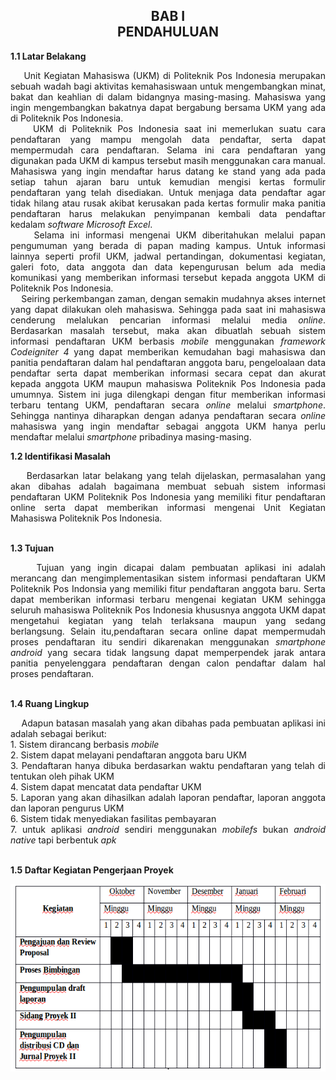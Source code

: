 <h2 align="center">BAB I <br> PENDAHULUAN</h2>
<strong>1.1 Latar Belakang</strong>
<p align="justify">
&nbsp;&nbsp;&nbsp;&nbsp;Unit Kegiatan Mahasiswa (UKM) di Politeknik Pos Indonesia merupakan sebuah wadah bagi aktivitas kemahasiswaan untuk mengembangkan minat, bakat dan keahlian di dalam bidangnya masing-masing. Mahasiswa yang ingin mengembangkan bakatnya dapat bergabung bersama UKM yang ada di Politeknik Pos Indonesia.
<br>
&nbsp;&nbsp;&nbsp;&nbsp;UKM di Politeknik Pos Indonesia saat ini memerlukan suatu cara pendaftaran yang mampu mengolah data pendaftar, serta dapat mempermudah cara pendaftaran. Selama ini cara pendaftaran yang digunakan pada UKM di kampus tersebut masih menggunakan cara manual. Mahasiswa yang ingin mendaftar harus datang ke stand yang ada pada setiap tahun ajaran baru untuk kemudian mengisi kertas formulir pendaftaran yang telah disediakan. Untuk menjaga data pendaftar agar tidak hilang atau rusak akibat kerusakan pada kertas formulir maka panitia pendaftaran harus melakukan penyimpanan kembali data pendaftar kedalam <i>software Microsoft Excel</i>.
<br>
&nbsp;&nbsp;&nbsp;&nbsp;Selama ini informasi mengenai UKM diberitahukan melalui papan pengumuman yang berada di papan mading kampus. Untuk informasi lainnya seperti profil UKM, jadwal pertandingan, dokumentasi kegiatan, galeri foto, data anggota dan data kepengurusan belum ada media komunikasi yang memberikan informasi tersebut kepada anggota UKM di Politeknik Pos Indonesia.
<br>
&nbsp;&nbsp;&nbsp;&nbsp;Seiring perkembangan zaman, dengan semakin mudahnya akses internet yang dapat dilakukan oleh mahasiswa. Sehingga pada saat ini mahasiswa cenderung melalukan pencarian informasi melalui media <i>online</i>. Berdasarkan masalah tersebut, maka akan dibuatlah sebuah sistem informasi pendaftaran UKM berbasis <i>mobile</i> menggunakan <i>framework Codeigniter 4</i> yang dapat memberikan kemudahan bagi mahasiswa dan panitia pendaftaran dalam hal pendaftaran anggota baru, pengeloalaan data pendaftar serta dapat memberikan informasi secara cepat dan akurat kepada anggota UKM maupun mahasiswa Politeknik Pos Indonesia pada umumnya. Sistem ini juga dilengkapi dengan fitur memberikan informasi terbaru tentang UKM, pendaftaran secara <i>online</i> melalui <i>smartphone</i>. Sehingga nantinya diharapkan dengan adanya pendaftaran secara <i>online</i> mahasiswa yang ingin mendaftar sebagai anggota UKM hanya perlu mendaftar melalui <i>smartphone</i> pribadinya masing-masing.
</p>
<strong>1.2 Identifikasi Masalah</strong>
<p align="justify">
&nbsp;&nbsp;&nbsp;&nbsp;Berdasarkan latar belakang yang telah dijelaskan, permasalahan yang akan dibahas adalah bagaimana membuat sebuah sistem informasi pendaftaran UKM Politeknik Pos Indonesia yang memiliki fitur pendaftaran online serta dapat memberikan informasi mengenai Unit Kegiatan Mahasiswa Politeknik Pos Indonesia.
</p>
<br>
<strong>1.3	Tujuan</strong>
<p align="justify">
&nbsp;&nbsp;&nbsp;&nbsp;Tujuan yang ingin dicapai dalam pembuatan aplikasi ini adalah merancang dan mengimplementasikan sistem informasi pendaftaran UKM Politeknik Pos Indonsia yang memiliki fitur pendaftaran anggota baru.
Serta dapat memberikan informasi terbaru mengenai kegiatan UKM sehingga seluruh mahasiswa Politeknik Pos Indonesia khususnya anggota UKM dapat mengetahui kegiatan yang telah terlaksana maupun yang sedang berlangsung.
Selain itu,pendaftaran secara online dapat mempermudah proses pendaftaran itu sendiri dikarenakan menggunakan <i>smartphone android</i> yang secara tidak langsung dapat memperpendek jarak antara panitia penyelenggara pendaftaran dengan calon pendaftar dalam hal proses pendaftaran.
</p>
<br>
<strong>1.4	Ruang Lingkup</strong>
<p align="justify">
&nbsp;&nbsp;&nbsp;&nbsp;Adapun batasan masalah yang akan dibahas pada pembuatan aplikasi ini adalah sebagai berikut:
<br>
1.	Sistem dirancang berbasis <i>mobile</i>
<br>
2.	Sistem dapat melayani pendaftaran anggota baru UKM
<br>
3.	Pendaftaran hanya dibuka berdasarkan waktu pendaftaran yang telah di tentukan oleh pihak UKM
<br>
4.	Sistem dapat mencatat data pendaftar UKM
<br>
5.	Laporan yang akan dihasilkan adalah laporan pendaftar, laporan anggota dan laporan pengurus UKM
<br>
6.	Sistem tidak menyediakan fasilitas pembayaran
<br>
7.	untuk aplikasi <i>android</i> sendiri menggunakan <i>mobilefs</i> bukan <i>android native</i> tapi berbentuk <i>apk</i>
</p>
<br>
<strong>1.5	Daftar Kegiatan Pengerjaan Proyek</strong>
<p align="justify">
<p align="center">
    <img src="../../img/proposal/jadwalkegiatan.png" width="650" height="300">

</p>
